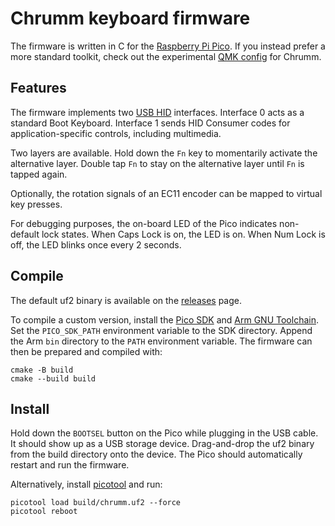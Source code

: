 Chrumm keyboard firmware
========================

The firmware is written in C for the [Raspberry Pi Pico].
If you instead prefer a more standard toolkit, check out
the experimental [QMK config] for Chrumm.

[Raspberry Pi Pico]: https://www.raspberrypi.com/products/raspberry-pi-pico/
[QMK config]: https://github.com/sevmeyer/chrumm-qmk


Features
--------

The firmware implements two [USB HID] interfaces. Interface 0 acts
as a standard Boot Keyboard. Interface 1 sends HID Consumer codes
for application-specific controls, including multimedia.

Two layers are available. Hold down the `Fn` key to momentarily
activate the alternative layer. Double tap `Fn` to stay on the
alternative layer until `Fn` is tapped again.

Optionally, the rotation signals of an EC11 encoder can be
mapped to virtual key presses.

For debugging purposes, the on-board LED of the Pico indicates
non-default lock states. When Caps Lock is on, the LED is on.
When Num Lock is off, the LED blinks once every 2 seconds.

[Raspberry Pi Pico]: https://www.raspberrypi.com/products/raspberry-pi-pico/
[USB HID]: https://www.usb.org/document-library/device-class-definition-hid-111


Compile
-------

The default uf2 binary is available on the [releases] page.

To compile a custom version, install the [Pico SDK] and [Arm GNU Toolchain].
Set the `PICO_SDK_PATH` environment variable to the SDK directory.
Append the Arm `bin` directory to the `PATH` environment variable.
The firmware can then be prepared and compiled with:

    cmake -B build
    cmake --build build

[releases]: https://github.com/sevmeyer/chrumm-keyboard/releases
[Pico SDK]: https://github.com/raspberrypi/pico-sdk
[Arm GNU Toolchain]: https://developer.arm.com/Tools%20and%20Software/GNU%20Toolchain


Install
-------

Hold down the `BOOTSEL` button on the Pico while plugging in
the USB cable. It should show up as a USB storage device.
Drag-and-drop the uf2 binary from the build directory onto the device.
The Pico should automatically restart and run the firmware.

Alternatively, install [picotool] and run:

    picotool load build/chrumm.uf2 --force
    picotool reboot

[picotool]: https://github.com/raspberrypi/picotool
